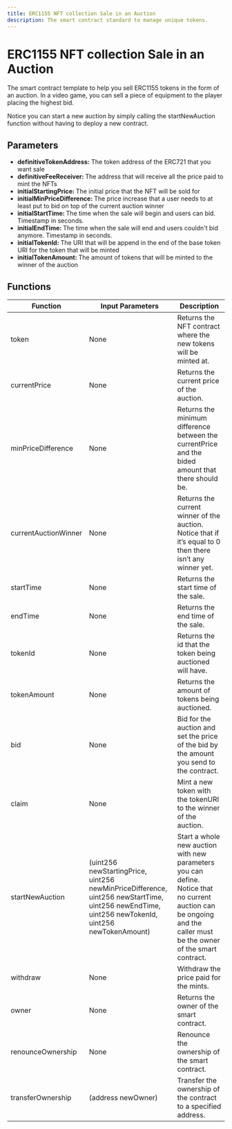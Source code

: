 ```yaml
---
title: ERC1155 NFT collection Sale in an Auction
description: The smart contract standard to manage unique tokens.
---
```

# ERC1155 NFT collection Sale in an Auction

<p>The smart contract template to help you sell ERC1155 tokens in the form of an auction. In a video game, you can sell a piece of equipment to the player placing the highest bid.</p>
	<p>Notice you can start a new auction by simply calling the startNewAuction function without having to deploy a new contract.</p>

## Parameters

<ul>
	<li><strong>definitiveTokenAddress:</strong> The token address of the ERC721 that you want sale</li>
	<li><strong>definitiveFeeReceiver: </strong> The address that will receive all the price paid to mint the NFTs</li>
	<li><strong>initialStartingPrice: </strong> The initial price that the NFT will be sold for</li>
	<li><strong> initialMinPriceDifference: </strong> The price increase that a user needs to at least put to bid on top of the current auction winner</li>
	<li><strong>initialStartTime: </strong> The time when the sale will begin and users can bid. Timestamp in seconds. </li>
	<li><strong>initialEndTime: </strong> The time when the sale will end and users couldn't bid anymore. Timestamp in seconds. </li>
	<li><strong>initialTokenId: </strong> The URI that will be append in the end of the base token URI for the token that will be minted</li>
	<li><strong>initialTokenAmount: </strong> The amount of tokens that will be minted to the winner of the auction</li>
	</ul>

## Functions

| Function | Input Parameters  | Description |
| --- | --- | --- |
| token | None | Returns the NFT contract where the new tokens will be minted at. |
| currentPrice | None | Returns the current price of the auction. |
| minPriceDifference | None | Returns the minimum difference between the currentPrice and the bided amount that there should be. |
| currentAuctionWinner | None | Returns the current winner of the auction. Notice that if it’s equal to 0 then there isn’t any winner yet. |
| startTime | None | Returns the start time of the sale. |
| endTime | None | Returns the end time of the sale. |
| tokenId | None | Returns the id that the token being auctioned will have. |
| tokenAmount | None | Returns the amount of tokens being auctioned. |
| bid | None | Bid for the auction and set the price of the bid by the amount you send to the contract. |
| claim | None | Mint a new token with the tokenURI to the winner of the auction. |
| startNewAuction | (uint256 newStartingPrice, uint256 newMinPriceDifference, uint256 newStartTime, uint256 newEndTime, uint256 newTokenId, uint256 newTokenAmount) | Start a whole new auction with new parameters you can define. Notice that no current auction can be ongoing and the caller must be the owner of the smart contract. |
| withdraw | None | Withdraw the price paid for the mints. |
| owner | None | Returns the owner of the smart contract. |
| renounceOwnership | None | Renounce the ownership of the smart contract. |
| transferOwnership | (address newOwner) | Transfer the ownership of the contract to a specified address. |

